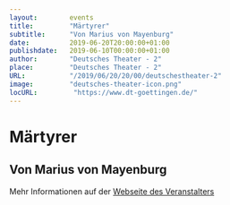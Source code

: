 ```yaml
---
layout:        events
title:         "Märtyrer"
subtitle:      "Von Marius von Mayenburg"
date:          2019-06-20T20:00:00+01:00
publishdate:   2019-06-10T00:00:00+01:00
author:        "Deutsches Theater - 2"
place:         "Deutsches Theater - 2"
URL:           "/2019/06/20/20/00/deutschestheater-2"
image:         "deutsches-theater-icon.png"
locURL:         "https://www.dt-goettingen.de/"
---
```


Märtyrer
===========

Von Marius von Mayenburg
-----------



Mehr Informationen auf der [Webseite des Veranstalters](https://www.dt-goettingen.de/stueck/maertyrer/)
